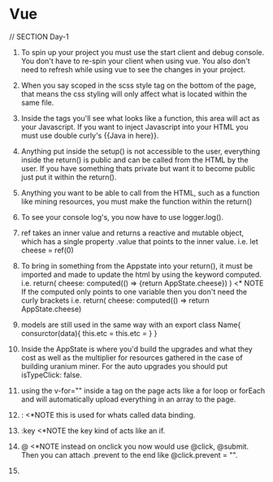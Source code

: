 # Vue
// SECTION Day-1

1) To spin up your project you must use the start client and debug console. You don't have to re-spin your client when using vue. You also don't need to refresh while using vue to see the changes in your project.

2) When you say scoped in the scss style tag on the bottom of the page, that means the css styling will only affect what is located within the same file.

3) Inside the <script></script> tags you'll see what looks like a function, this area will act as your Javascript. If you want to inject Javascript into your HTML you must use double curly's {{Java in here}}.

4) Anything put inside the setup() is not accessible to the user, everything inside the return() is public and can be called from the HTML by the user. If you have something thats private but want it to become public just put it within the return().

5) Anything you want to be able to call from the HTML, such as a function like mining resources, you must make the function within the return()

6) To see your console log's, you now have to use logger.log().

7) ref takes an inner value and returns a reactive and mutable object, which has a single property .value that points to the inner value. i.e. let cheese = ref(0)

8) To bring in something from the Appstate into your return(), it must be imported and made to update the html by using the keyword computed. i.e. return(
  cheese: computed(() => {return AppState.cheese})
) <* NOTE If the computed only points to one variable then you don't need the curly brackets i.e. return(
  cheese: computed(() => return AppState.cheese)

9) models are still used in the same way with an export class Name{
  consurctor(data){
    this.etc = 
    this.etc = 
  }
}

10) Inside the AppState is where you'd build the upgrades and what they cost as well as the multiplier for resources gathered in the case of building uranium miner. For the auto upgrades you should put isTypeClick: false.

11) using the v-for="" inside a tag on the page acts like a for loop or forEach and will automatically upload everything in an array to the page.

12) : <*NOTE this is used for whats called data binding. 
13) :key <*NOTE the key kind of acts like an if.
14) @ <*NOTE instead on onclick you now would use @click, @submit. Then you can attach .prevent to the end like @click.prevent = "".

15) 